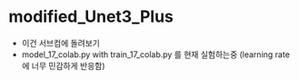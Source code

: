 # modified_Unet3_Plus
* 이건 서브컴에 돌려보기
* model_17_colab.py with train_17_colab.py 를 현재 실험하는중 (learning rate에 너무 민감하게 반응함)
